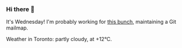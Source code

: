 ### Hi there :wave:

It's Wednesday! I'm probably working for [this bunch](https://github.com/kohofinancial), maintaining a Git mailmap.

Weather in Toronto: partly cloudy, at +12°C.
